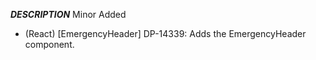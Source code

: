 ___DESCRIPTION___
Minor
Added
- (React) [EmergencyHeader] DP-14339: Adds the EmergencyHeader component.